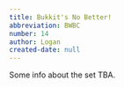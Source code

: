 ```yaml
---
title: Bukkit's No Better!
abbreviation: BWBC
number: 14
author: Logan
created-date: null
---
```

Some info about the set TBA.
